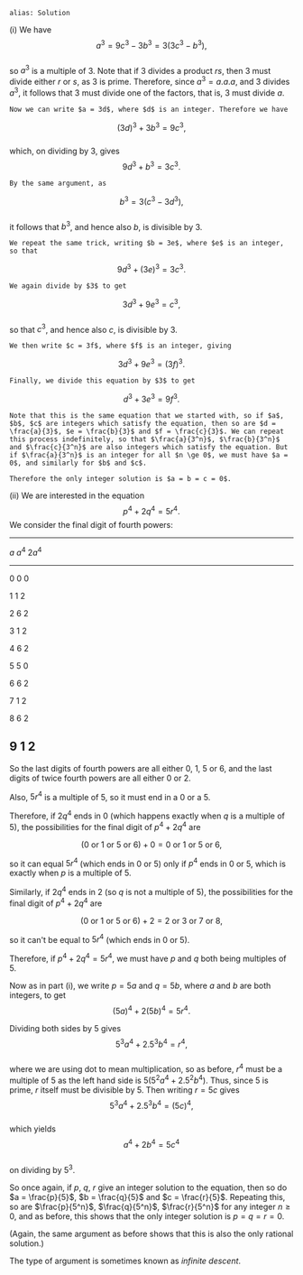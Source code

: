 ````
alias: Solution
````

(i) We have  
$$a^3 = 9c^3 - 3b^3 = 3(3c^3 - b^3),$$  
so $a^3$ is a multiple of $3$. Note that if $3$ divides a product $rs$, then $3$ must divide either $r$ or $s$, as $3$ is prime. Therefore, since $a^3 = a.a.a$, and $3$ divides $a^3$, it follows that $3$ must divide one of the factors, that is, $3$ must divide $a$.

	Now we can write $a = 3d$, where $d$ is an integer. Therefore we have  
$$(3d)^3 + 3b^3 = 9c^3,$$  
which, on dividing by $3$, gives  
$$9d^3 + b^3 = 3c^3.$$  

	By the same argument, as  
$$b^3 = 3(c^3 - 3d^3),$$  
it follows that $b^3$, and hence also $b$, is divisible by $3$.

	We repeat the same trick, writing $b = 3e$, where $e$ is an integer, so that  
$$9d^3 + (3e)^3 = 3c^3.$$  

	We again divide by $3$ to get  
$$3d^3 + 9e^3 = c^3,$$  
so that $c^3$, and hence also $c$, is divisible by $3$.  

	We then write $c = 3f$, where $f$ is an integer, giving  
$$3d^3 + 9e^3 = (3f)^3.$$  

	Finally, we divide this equation by $3$ to get  
$$d^3 + 3e^3 = 9f^3.$$  

	Note that this is the same equation that we started with, so if $a$, $b$, $c$ are integers which satisfy the equation, then so are $d = \frac{a}{3}$, $e = \frac{b}{3}$ and $f = \frac{c}{3}$. We can repeat this process indefinitely, so that $\frac{a}{3^n}$, $\frac{b}{3^n}$ and $\frac{c}{3^n}$ are also integers which satisfy the equation. But if $\frac{a}{3^n}$ is an integer for all $n \ge 0$, we must have $a = 0$, and similarly for $b$ and $c$.  

	Therefore the only integer solution is $a = b = c = 0$.  

(ii) We are interested in the equation $$p^4 + 2q^4 = 5r^4.$$
  We consider the final digit of fourth powers:


  --------------------------
   $a$      $a^4$    $2a^4$ 
  -------- -------- --------
   $0$      $0$      $0$

   $1$      $1$      $2$

   $2$      $6$      $2$

   $3$      $1$      $2$

   $4$      $6$      $2$

   $5$      $5$      $0$

   $6$      $6$      $2$

   $7$      $1$      $2$

   $8$      $6$      $2$

   $9$      $1$      $2$
   ------------------------- 



  So the last digits of fourth powers are all either $0$, $1$, $5$ or $6$, and the last digits of twice fourth powers are all either $0$ or $2$.

  Also, $5r^4$ is a multiple of $5$, so it must end in a $0$ or a $5$.

  Therefore, if $2q^4$ ends in $0$ (which happens exactly when $q$ is a multiple of $5$), the possibilities for the final digit of $p^4 + 2q^4$ are  

  $$(0 \mbox{ or } 1 \mbox{ or } 5 \mbox{ or } 6)+ 0 = 0 \mbox{ or } 1 \mbox{ or } 5 \mbox{ or } 6,$$

  so it can equal $5r^4$ (which ends in $0$ or $5$) only if $p^4$ ends in $0$ or $5$, which is exactly when $p$ is a multiple of $5$.

  Similarly, if $2q^4$ ends in $2$ (so $q$ is not a multiple of $5$), the possibilities for the final digit of $p^4 + 2q^4$ are

  $$(0 \mbox{ or } 1 \mbox{ or } 5 \mbox{ or } 6)+ 2 = 2 \mbox{ or } 3 \mbox{ or } 7 \mbox{ or } 8,$$

  so it can't be equal to $5r^4$ (which ends in $0$ or $5$).

  Therefore, if $p^4 + 2q^4 = 5r^4$, we must have $p$ and $q$ both being multiples of $5$.

  Now as in part (i), we write $p = 5a$ and $q = 5b$, where $a$ and $b$ are both integers, to get  
  $$(5a)^4 + 2(5b)^4 = 5r^4.$$

  Dividing both sides by $5$ gives  
  $$5^3a^4 + 2.5^3b^4 = r^4,$$  
  where we are using dot to mean multiplication, so as before, $r^4$ must be a multiple of $5$ as the left hand side is $5(5^2a^4 + 2.5^2b^4)$. Thus, since $5$ is prime, $r$ itself must be divisible by $5$. Then writing $r = 5c$ gives  
  $$5^3a^4 + 2.5^3b^4 = (5c)^4,$$  
  which yields  
  $$a^4 + 2b^4 = 5c^4$$  
  on dividing by $5^3$.  

  So once again, if $p$, $q$, $r$ give an integer solution to the equation, then so do $a = \frac{p}{5}$, $b = \frac{q}{5}$ and $c = \frac{r}{5}$. Repeating this, so are $\frac{p}{5^n}$, $\frac{q}{5^n}$, $\frac{r}{5^n}$ for any integer $n \geq 0$, and as before, this shows that the only integer solution is $p = q = r = 0$.

  (Again, the same argument as before shows that this is also the only rational solution.)
  
The type of argument is sometimes known as _infinite descent_.
